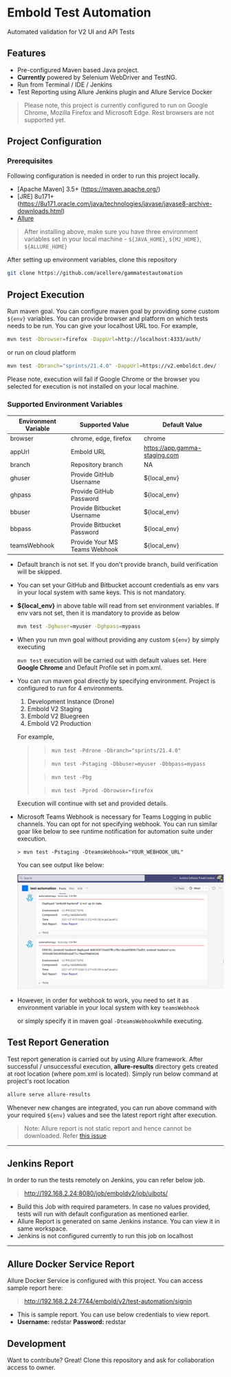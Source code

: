 # Embold Test Automation

Automated validation for V2 UI and API Tests

## Features

- Pre-configured Maven based Java project.
- **Currently** powered by Selenium WebDriver and TestNG.
- Run from Terminal / IDE / Jenkins
- Test Reporting using Allure Jenkins plugin and Allure Service Docker

> Please note, this project is currently configured to run on Google Chrome, Mozilla Firefox and Microsoft Edge. Rest browsers are not supported yet.

## Project Configuration

### **Prerequisites**

Following configuration is needed in order to run this project locally.

- [Apache Maven] 3.5+ (https://maven.apache.org/)
- [JRE] 8u171+(https://8u171.oracle.com/java/technologies/javase/javase8-archive-downloads.html)
- [Allure](https://docs.qameta.io/allure/#_installing_a_commandline)

> After installing above, make sure you have three environment variables set in your local machine - `${JAVA_HOME}`, `${M2_HOME}`, `${ALLURE_HOME}`


After setting up environment variables, clone this repository

```sh
git clone https://github.com/acellere/gammatestautomation
```

## Project Execution

Run maven goal. You can configure maven goal by providing some custom `${env}` variables. You can provide browser and
platform on which tests needs to be run. You can give your localhost URL too. For example,

```sh
mvn test -Dbrowser=firefox -DappUrl=http://localhost:4333/auth/
```

or run on cloud platform

```sh
mvn test -Dbranch="sprints/21.4.0" -DappUrl=https://v2.emboldct.dev/
```

Please note, execution will fail if Google Chrome or the browser you selected for execution is not installed on your
local machine.

### Supported Environment Variables

| Environment Variable | Supported Value | Default Value |
| ------ | ------ | ------ |
| browser |chrome, edge, firefox | chrome |
| appUrl | Embold URL | https://app.gamma-staging.com |
| branch | Repository branch | NA |
| ghuser | Provide GitHub Username | ${local_env} |
| ghpass | Provide GitHub Password | ${local_env} |
| bbuser | Provide Bitbucket Username | ${local_env} |
| bbpass | Provide Bitbucket Password | ${local_env} |
| teamsWebhook | Provide Your MS Teams Webhook | ${local_env} |

- Default branch is not set. If you don't provide branch, build verification will be skipped.
- You can set your GitHub and Bitbucket account credentials as env vars in your local system with same keys. This is not
  mandatory.
- **${local_env}** in above table will read from set environment variables. If env vars not set, then it is mandatory to
  provide as below
    ```sh
    mvn test -Dghuser=myuser -Dghpass=mypass
    ```
- When you run mvn goal without providing any custom `${env}` by simply executing

  `mvn test` execution will be carried out with default values set. Here **Google Chrome** and Default Profile set in
  pom.xml.
- You can run maven goal directly by specifying environment. Project is configured to run for 4 environments.
    1. Development Instance (Drone)
    1. Embold V2 Staging
    3. Embold V2 Bluegreen
    4. Embold V2 Production

  For example,
  > > `mvn test -Pdrone -Dbranch="sprints/21.4.0"`
  >
  >> `mvn test -Pstaging -Dbbuser=myuser -Dbbpass=mypass`
  >
  >> `mvn test -Pbg`
  >
  >> `mvn test -Pprod -Dbrowser=firefox`

  Execution will continue with set and provided details.
- Microsoft Teams Webhook is necessary for Teams Logging in public channels. You can opt for not specifying webhook. You
  can run similar goar like below to see runtime notification for automation suite under execution.
  ```shell
  > mvn test -Pstaging -DteamsWebhook="YOUR_WEBHOOK_URL"
  ```
  You can see output like below:

  ![TeamsWebhook.png](./src/main/resources/assets/images/MSTeamsLogging.png)

- However, in order for webhook to work, you need to set it as environment variable in your local system with
  key `teamsWebhook`

  or simply specify it in maven goal
  `-DteamsWebhook`while executing.

## Test Report Generation

Test report generation is carried out by using Allure framework. After successful / unsuccessful execution,
**allure-results** directory gets created at root location (where pom.xml is located). Simply run below command at
project's root location

```sh
allure serve allure-results
```

Whenever new changes are integrated, you can run above command with your required `${env}` values and see the latest
report right after execution.

> Note: Allure report is not static report and hence cannot be downloaded. Refer [this issue](https://github.com/allure-framework/allure2/issues/755)

-------------------------------------- 
Jenkins Report
--------------------------------------

In order to run the tests remotely on Jenkins, you can refer below job.
> http://192.168.2.24:8080/job/emboldv2/job/uibots/

- Build this Job with required parameters. In case no values provided, tests will run with default configuration as
  mentioned earlier.
- Allure Report is generated on same Jenkins instance. You can view it in same workspace.
- Jenkins is not configured currently to run this job on localhost

-------------------------------------- 
Allure Docker Service Report
--------------------------------------

Allure Docker Service is configured with this project. You can access sample report here:
> http://192.168.2.24:7744/embold/v2/test-automation/signin

- This is sample report. You can use below credentials to view report.
- **Username:** redstar **Password:** redstar

## Development

Want to contribute? Great!
Clone this repository and ask for collaboration access to owner.